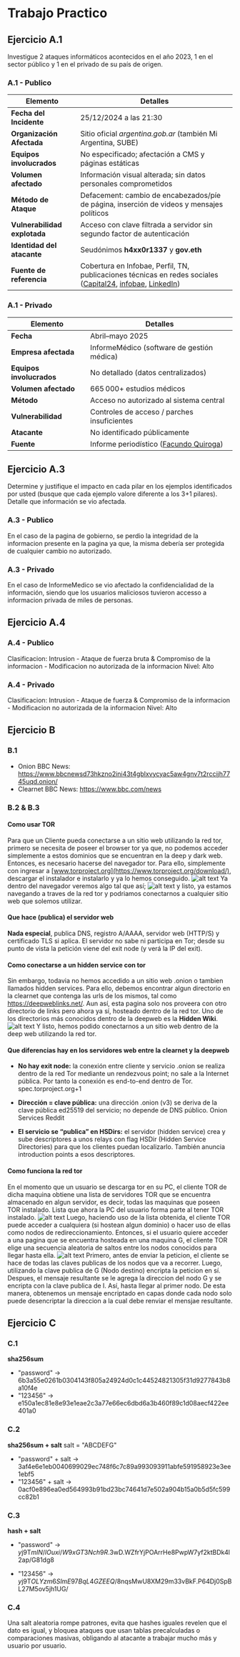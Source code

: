 # Trabajo Practico

## Ejercicio A.1

Investigue 2 ataques informáticos acontecidos en el año 2023, 1 en el sector
público y 1 en el privado de su país de origen.

### A.1 - Publico

| Elemento                     | Detalles                                                                                                                 |
| ---------------------------- | ------------------------------------------------------------------------------------------------------------------------ |
| **Fecha del Incidente**      | 25/12/2024 a las 21:30                                                                                                   |
| **Organización Afectada**    | Sitio oficial _argentina.gob.ar_ (también Mi Argentina, SUBE)                                                            |
| **Equipos involucrados**     | No especificado; afectación a CMS y páginas estáticas                                                                    |
| **Volumen afectado**         | Información visual alterada; sin datos personales comprometidos                                                          |
| **Método de Ataque**         | Defacement: cambio de encabezados/píe de página, inserción de videos y mensajes políticos                                |
| **Vulnerabilidad explotada** | Acceso con clave filtrada a servidor sin segundo factor de autenticación                                                 |
| **Identidad del atacante**   | Seudónimos **h4xx0r1337** y **gov.eth**                                                                                  |
| **Fuente de referencia**     | Cobertura en Infobae, Perfil, TN, publicaciones técnicas en redes sociales ([Capital24][1], [infobae][2], [LinkedIn][3]) |

[1]: https://capital24.com.ar/contenido/8137/el-sitio-mi-argentina-sufrio-un-hackeo-en-que-afecto-a-los-usuarios-y-que-dijo-e "El sitio Mi Argentina sufrió un hackeo: en qué afectó a los usuarios y ..."
[2]: https://www.infobae.com/politica/2024/12/26/el-gobierno-confirmo-el-hackeo-de-su-sitio-oficial-y-cuestionaron-la-falta-de-inversion-en-ciberseguridad/ "El Gobierno confirmó el hackeo de su sitio oficial y cuestionaron la ..."
[3]: https://es.linkedin.com/posts/marianasegulin_ciberseguridad-defacement-hackeo-activity-7277895189392748544-HLBn "Hackeo al sitio oficial del Gobierno Argentino | Mariana Segulin"

### A.1 - Privado

| Elemento                 | Detalles                                    |
| ------------------------ | ------------------------------------------- |
| **Fecha**                | Abril–mayo 2025                             |
| **Empresa afectada**     | InformeMédico (software de gestión médica)  |
| **Equipos involucrados** | No detallado (datos centralizados)          |
| **Volumen afectado**     | 665 000+ estudios médicos                   |
| **Método**               | Acceso no autorizado al sistema central     |
| **Vulnerabilidad**       | Controles de acceso / parches insuficientes |
| **Atacante**             | No identificado públicamente                |
| **Fuente**               | Informe periodístico ([Facundo Quiroga][1]) |

[1]: https://facundoquiroga.com/filtraron-mas-de-665-mil-estudios-medicos-tras-un-ciberataque-a-proveedor-del-sistema-de-salud/

## Ejercicio A.3

Determine y justifique el impacto en cada pilar en los ejemplos identificados por usted (busque que cada ejemplo valore diferente a los 3+1 pilares). Detalle que información se vio afectada.

### A.3 - Publico

En el caso de la pagina de gobierno, se perdio la integridad de la informacion presente en la pagina ya que, la misma debería ser protegida de cualquier cambio no autorizado.

### A.3 - Privado

En el caso de InformeMedico se vio afectado la confidencialidad de la información, siendo que los usuarios maliciosos tuvieron accesso a informacion privada de miles de personas.

## Ejercicio A.4

### A.4 - Publico

Clasificacion: Intrusion - Ataque de fuerza bruta & Compromiso de la informacion - Modificacion no autorizada de la informacion
Nivel: Alto

### A.4 - Privado

Clasificacion: Intrusion - Ataque de fuerza & Compromiso de la informacion - Modificacion no autorizada de la informacion
Nivel: Alto

## Ejercicio B

### B.1

- Onion BBC News: https://www.bbcnewsd73hkzno2ini43t4gblxvycyac5aw4gnv7t2rccijh7745uqd.onion/
- Clearnet BBC News: https://www.bbc.com/news

### B.2 & B.3

#### Como usar TOR

Para que un Cliente pueda conectarse a un sitio web utilizando la red tor, primero se necesita de poseer el browser tor ya que, no podemos acceder simplemente a estos dominios que se encuentran en la deep y dark web. Entonces, es necesario hacerse del navegador tor. Para ello, simplemente con ingresar a [www.torproject.org](https://www.torproject.org/download/), descargar el instalador e instalarlo y ya lo hemos conseguido.
![alt text](/unidad1/tp/resources/torproject-website.png)
Ya dentro del navegador veremos algo tal que así;
![alt text](/unidad1/tp/resources/tor1.png)
y listo, ya estamos navegando a traves de la red tor y podriamos conectarnos a cualquier sitio web que solemos utilizar.

#### Que hace (publica) el servidor web

**Nada especial**, publica DNS, registro A/AAAA, servidor web (HTTP/S) y certificado TLS si aplica. El servidor no sabe ni participa en Tor; desde su punto de vista la petición viene del exit node (y verá la IP del exit).

#### Como conectarse a un hidden service con tor

Sin embargo, todavia no hemos accedido a un sitio web .onion o tambien llamados hidden services. Para ello, debemos encontrar algun directorio en la clearnet que contenga las urls de los mismos, tal como https://deepweblinks.net/. Aun así, esta pagina solo nos proveera con otro directorio de links pero ahora ya sí, hosteado dentro de la red tor. Uno de los directorios más conocidos dentro de la deepweb es la **Hidden Wiki**.
![alt text](/unidad1/tp/resources/hidden-wiki.png)
Y listo, hemos podido conectarnos a un sitio web dentro de la deep web utilizando la red tor.

#### Que diferencias hay en los servidores web entre la clearnet y la deepweb

- **No hay exit node:** la conexión entre cliente y servicio .onion se realiza dentro de la red Tor mediante un rendezvous point; no sale a la Internet pública. Por tanto la conexión es end-to-end dentro de Tor.
  spec.torproject.org+1

- **Dirección = clave pública:** una dirección .onion (v3) se deriva de la clave pública ed25519 del servicio; no depende de DNS público.
  Onion Services
  Reddit

- **El servicio se “publica” en HSDirs:** el servidor (hidden service) crea y sube descriptores a unos relays con flag HSDir (Hidden Service Directories) para que los clientes puedan localizarlo. También anuncia introduction points a esos descriptores.

#### Como funciona la red tor

En el momento que un usuario se descarga tor en su PC, el cliente TOR de dicha maquina obtiene una lista de servidores TOR que se encuentra almacenado en algun servidor, es decir, todas las maquinas que poseen TOR instalado. Lista que ahora la PC del usuario forma parte al tener TOR instalado.
![alt text](/unidad1/tp/resources/funciona-tor-1.png)
Luego, haciendo uso de la lista obtenida, el cliente TOR puede acceder a cualquiera (si hostean algun dominio) o hacer uso de ellas como nodos de redireccionamiento. Entonces, si el usuario quiere acceder a una pagina que se encuentra hosteada en una maquina G, el cliente TOR elige una secuencia aleatoria de saltos entre los nodos conocidos para llegar hasta ella.
![alt text](/unidad1/tp/resources/funciona-tor-2.png)
Primero, antes de enviar la peticion, el cliente se hace de todas las claves publicas de los nodos que va a recorrer. Luego, utilizando la clave publica de G (Nodo destino) encripta la peticion en sí. Despues, el mensaje resultante se le agrega la direccion del nodo G y se encripta con la clave publica de I. Así, hasta llegar al primer nodo. De esta manera, obtenemos un mensaje encriptado en capas donde cada nodo solo puede desencriptar la direccion a la cual debe renviar el mensjae resultante.

## Ejercicio C

### C.1

**sha256sum**

- "password" -> 6b3a55e0261b0304143f805a24924d0c1c44524821305f31d9277843b8a10f4e
- "123456" -> e150a1ec81e8e93e1eae2c3a77e66ec6dbd6a3b460f89c1d08aecf422ee401a0

### C.2

**sha256sum + salt**
salt = "ABCDEFG"

- "password" + salt -> 3af4e6e1eb0040699029ec748f6c7c89a993093911abfe591958923e3ee1ebf5
- "123456" + salt -> 0acf0e896ea0ed564993b91bd23bc74641d7e502a904b15a0b5d5fc599cc82b1

### C.3

**hash + salt**

- "password" -> $y$j9T$mlN/lOuxi/W9xGT3Nch9R.$3wD.WZfrYjPOArrHe8PwpW7yf2ktBDk4l2ap/G81dg8

- "123456" -> $y$j9T$OLYzm6SlmE97BqL4GZEEQ/$8nqsMwU8XM29m33vBkF.P64Dj0SpBL27M5ov5jh1UG/

### C.4

Una salt aleatoria rompe patrones, evita que hashes iguales revelen que el dato es igual, y bloquea ataques que usan tablas precalculadas o comparaciones masivas, obligando al atacante a trabajar mucho más y usuario por usuario.
